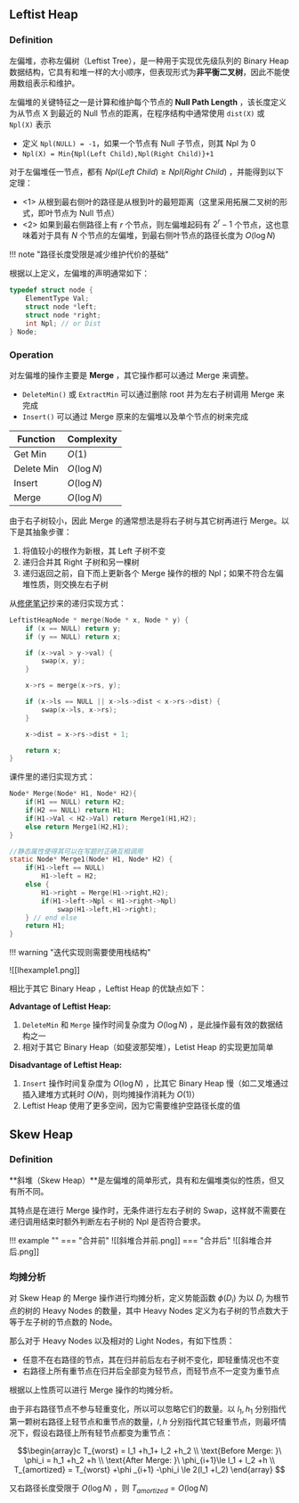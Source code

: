 
## Leftist Heap

### Definition

左偏堆，亦称左偏树（Leftist Tree），是一种用于实现优先级队列的 Binary Heap 数据结构，它具有和堆一样的大小顺序，但表现形式为**非平衡二叉树**，因此不能使用数组表示和维护。

左偏堆的关键特征之一是计算和维护每个节点的 **Null Path Length** ，该长度定义为从节点 X 到最近的 Null 节点的距离，在程序结构中通常使用 `dist(X)` 或 `Npl(X)` 表示

- 定义 `Npl(NULL) = -1`，如果一个节点有 Null 子节点，则其 Npl 为 0
- `Npl(X) = Min{Npl(Left Child),Npl(Right Child)}+1`

对于左偏堆任一节点，都有 $Npl(Left\ Child)\ge Npl(Right\ Child)$ ，并能得到以下定理：

- <1> 从根到最右侧叶的路径是从根到叶的最短距离（这里采用拓展二叉树的形式，即叶节点为 Null 节点）
- <2> 如果到最右侧路径上有 $r$ 个节点，则左偏堆起码有 $2^r-1$ 个节点，这也意味着对于具有 $N$ 个节点的左偏堆，到最右侧叶节点的路径长度为 $O(\log N)$

!!! note "路径长度受限是减少维护代价的基础"

根据以上定义，左偏堆的声明通常如下：

```c
typedef struct node {
	ElementType Val;
	struct node *left;
	struct node *right;
	int Npl; // or Dist
} Node;
```


### Operation

对左偏堆的操作主要是 **Merge** ，其它操作都可以通过 Merge 来调整。

- `DeleteMin()` 或 `ExtractMin` 可以通过删除 root 并为左右子树调用 Merge 来完成
- `Insert()` 可以通过 Merge 原来的左偏堆以及单个节点的树来完成


| Function   | Complexity  |
| ---------- | ----------- |
| Get Min    | $O(1)$      |
| Delete Min | $O(\log N)$ |
| Insert     | $O(\log N)$ |
| Merge      | $O(\log N)$ |

由于右子树较小，因此 Merge 的通常想法是将右子树与其它树再进行 Merge。以下是其抽象步骤：

1. 将值较小的根作为新根，其 Left 子树不变
2. 递归合并其 Right 子树和另一棵树
3. 递归返回之前，自下而上更新各个 Merge 操作的根的 Npl；如果不符合左偏堆性质，则交换左右子树

从[修佬笔记](https://note.isshikih.top/cour_note/D2CX_AdvancedDataStructure/Lec04/#%E9%80%92%E5%BD%92%E5%BC%8F)抄来的递归实现方式：

```c
LeftistHeapNode * merge(Node * x, Node * y) {
    if (x == NULL) return y;
    if (y == NULL) return x;

    if (x->val > y->val) {
        swap(x, y);
    }

    x->rs = merge(x->rs, y);

    if (x->ls == NULL || x->ls->dist < x->rs->dist) {
        swap(x->ls, x->rs);
    }

    x->dist = x->rs->dist + 1;

    return x;
}
```

课件里的递归实现方式：

```c
Node* Merge(Node* H1, Node* H2){
	if(H1 == NULL) return H2;
	if(H2 == NULL) return H1;
	if(H1->Val < H2->Val) return Merge1(H1,H2);
	else return Merge1(H2,H1);
}

//静态属性使得其可以在写题时正确互相调用
static Node* Merge1(Node* H1, Node* H2) {
	if(H1->left == NULL)
		H1->left = H2;
	else {
		H1->right = Merge(H1->right,H2);
		if(H1->left->Npl < H1->right->Npl)
			swap(H1->left,H1->right);
	} // end else
	return H1;
}
```

!!! warning "迭代实现则需要使用栈结构"

![[lhexample1.png]]


相比于其它 Binary Heap ，Leftist Heap 的优缺点如下：

**Advantage of Leftist Heap:**

1. `DeleteMin` 和 `Merge` 操作时间复杂度为 $O(\log N)$ ，是此操作最有效的数据结构之一
2. 相对于其它 Binary Heap（如斐波那契堆），Letist Heap 的实现更加简单

**Disadvantage of Leftist Heap:**

1. `Insert` 操作时间复杂度为 $O(\log N)$ ，比其它 Binary Heap 慢（如二叉堆通过插入建堆方式耗时 $O(N)$，则均摊操作消耗为 $O(1)$）
2. Leftist Heap 使用了更多空间，因为它需要维护空路径长度的值


## Skew Heap

### Definition

**斜堆（Skew Heap）**是左偏堆的简单形式，具有和左偏堆类似的性质，但又有所不同。

其特点是在进行 Merge 操作时，无条件进行左右子树的 Swap，这样就不需要在递归调用结束时额外判断左右子树的 Npl 是否符合要求。

!!! example ""
	=== "合并前"
		![[斜堆合并前.png]]
	=== "合并后"
		![[斜堆合并后.png]]


### 均摊分析

对 Skew Heap 的 Merge 操作进行均摊分析，定义势能函数 $\phi(D_i)$ 为以 $D_i$ 为根节点的树的 Heavy Nodes 的数量，其中 Heavy Nodes 定义为右子树的节点数大于等于左子树的节点数的 Node。

那么对于 Heavy Nodes 以及相对的 Light Nodes，有如下性质：

- 任意不在右路径的节点，其在归并前后左右子树不变化，即轻重情况也不变
- 右路径上所有重节点在归并后全部变为轻节点，而轻节点不一定变为重节点

根据以上性质可以进行 Merge 操作的均摊分析。

由于非右路径节点不参与轻重变化，所以可以忽略它们的数量。以 $l_1,h _1$ 分别指代第一颗树右路径上轻节点和重节点的数量，$l,h$ 分别指代其它轻重节点，则最坏情况下，假设右路径上所有轻节点都变为重节点：

$$\begin{array}c
T_{worst} = l_1 +h_1+ l_2 +h_2 \\
\text{Before Merge: }\  \phi_i = h_1 +h_2 +h \\
\text{After Merge: }\ \phi_{i+1}\le l_1 + l_2 +h \\ 
T_{amortized} = T_{worst} +\phi _{i+1} -\phi_i \le 2(l_1 +l_2)
\end{array}
$$

又右路径长度受限于 $O(\log N)$ ，则 $T_{amortized} = O(\log N)$
